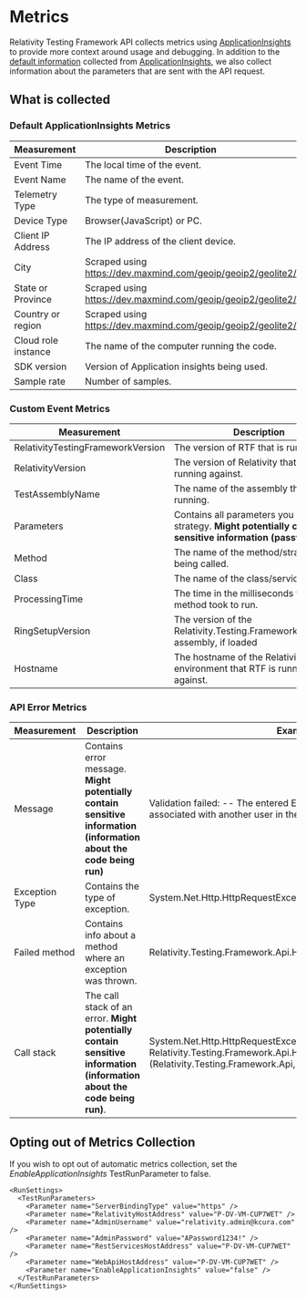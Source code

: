 # Metrics
Relativity Testing Framework API collects metrics using [ApplicationInsights](https://docs.microsoft.com/pl-pl/azure/azure-monitor/app/app-insights-overview) to provide more context around usage and debugging.
In addition to the [default information](https://docs.microsoft.com/en-us/azure/azure-monitor/app/app-insights-overview#what-does-application-insights-monitor) collected from [ApplicationInsights](https://docs.microsoft.com/pl-pl/azure/azure-monitor/app/app-insights-overview), we also collect information about the parameters that are sent with the API request.

## What is collected

### Default ApplicationInsights Metrics
| Measurement | Description | Example |
| ----------- | ----------- | ------- |
| Event Time | The local time of the event. | 2/12/2021, 9:23:05 AM (Local time) |
| Event Name | The name of the event. | RelativityApplicationService.IsInstalledInWorkspace |
| Telemetry Type | The type of measurement. | customEvent |
| Device Type | Browser(JavaScript) or PC. | PC |
| Client IP Address | The IP address of the client device. | 0.0.0.0 |
| City | Scraped using https://dev.maxmind.com/geoip/geoip2/geolite2/ | Des Moines |
| State or Province | Scraped using https://dev.maxmind.com/geoip/geoip2/geolite2/ | Iowa |
| Country or region | Scraped using https://dev.maxmind.com/geoip/geoip2/geolite2/ | United States |
| Cloud role instance | The name of the computer running the code. | a01dpjkdeaba014.kCura.corp |
| SDK version | Version of Application insights being used. | dotnet:2.15.0-4479 |
| Sample rate | Number of samples. | 1 |

### Custom Event Metrics 
| Measurement | Description | Example |
| ----------- | ------- | ----- |
| RelativityTestingFrameworkVersion | The version of RTF that is running. | 1.1.1 |
| RelativityVersion | The version of Relativity that RTF is running against. | 12.1.2.3 |
| TestAssemblyName | The name of the assembly that NUnit is running. | Relativity.Testing.Framework.Api.FunctionalTests |
| Parameters | Contains all parameters you send into a strategy. **Might potentially contain sensitive information (passwords)**. | 1015024 && 1018047 |
| Method | The name of the method/strategy being called. | IsInstalledInWorkspace |
| Class | The name of the class/service running. | RelativityApplicationService |
| ProcessingTime | The time in the milliseconds that the method took to run. | 1123.897 |
| RingSetupVersion | The version of the Relativity.Testing.Framework.RingSetup assembly, if loaded | 0.13.0 |
| Hostname | The hostname of the Relativity environment that RTF is running against. | P-DV-VM-CUP7WET |


### API Error Metrics 
| Measurement | Description | Example |
| ----------- | ------- | ----- |
| Message | Contains error message. **Might potentially contain sensitive information (information about the code being run)** | Validation failed: -- The entered E-Mail Address is already associated with another user in the system. ... |
| Exception Type | Contains the type of exception. | System.Net.Http.HttpRequestException |
| Failed method | Contains info about a method where an exception was thrown. | Relativity.Testing.Framework.Api.HttpService.CheckResponseStatus |
| Call stack | The call stack of an error. **Might potentially contain sensitive information (information about the code being run)**. | System.Net.Http.HttpRequestException: at Relativity.Testing.Framework.Api.HttpService.CheckResponseStatus (Relativity.Testing.Framework.Api, ... |

## Opting out of Metrics Collection
If you wish to opt out of automatic metrics collection, set the _EnableApplicationInsights_ TestRunParameter to false.

```
<RunSettings>
  <TestRunParameters>
    <Parameter name="ServerBindingType" value="https" />
    <Parameter name="RelativityHostAddress" value="P-DV-VM-CUP7WET" />
    <Parameter name="AdminUsername" value="relativity.admin@kcura.com" />
    <Parameter name="AdminPassword" value="APassword1234!" />
    <Parameter name="RestServicesHostAddress" value="P-DV-VM-CUP7WET" />
    <Parameter name="WebApiHostAddress" value="P-DV-VM-CUP7WET" />
    <Parameter name="EnableApplicationInsights" value="false" />
  </TestRunParameters>
</RunSettings>
```